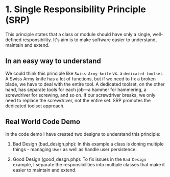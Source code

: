 # 1. Single Responsibility Principle (SRP)
This principle states that a class or module should have only a single, well-defined responsibility. It's aim is to make software easier to understand, maintain and extend.

## In an easy way to understand
We could think this principle like `Swiss Army knife` vs. a `dedicated toolset`. A Swiss Army knife has a lot of functions, but if we need to fix a broken blade, we have to deal with the entire tool. A dedicated toolset, on the other hand, has separate tools for each job—a hammer for hammering, a screwdriver for screwing, and so on. If our screwdriver breaks, we only need to replace the screwdriver, not the entire set. SRP promotes the dedicated toolset approach.

## Real World Code Demo
In the code demo I have created two designs to understand this principle:

1. Bad Design (bad_design.php): In this example a class is doning multiple things - managing `User` as well as handle user persistence.

2. Good Design (good_desgn.php): To fix issues in the `Bad Design` example, I separate the responsibilities into multiple classes that make it easier to maintain and extend. 